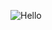 ![Hello](https://media3.giphy.com/media/v1.Y2lkPTc5MGI3NjExN3gwNzcxY2d6d2J1Z2dreXMyNTB1eTQwN2JtenZobzlqeWJyenZiaSZlcD12MV9pbnRlcm5hbF9naWZfYnlfaWQmY3Q9Zw/eHQ5BsgBIBIGI/giphy.gif)

